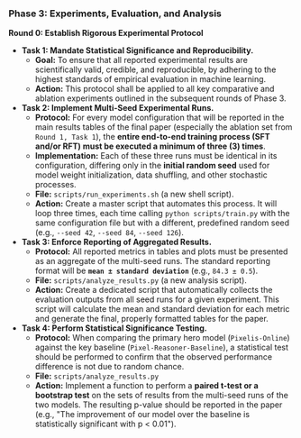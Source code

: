 ### **Phase 3: Experiments, Evaluation, and Analysis**

**Round 0: Establish Rigorous Experimental Protocol**

*   **Task 1: Mandate Statistical Significance and Reproducibility.**
    *   **Goal:** To ensure that all reported experimental results are scientifically valid, credible, and reproducible, by adhering to the highest standards of empirical evaluation in machine learning.
    *   **Action:** This protocol shall be applied to all key comparative and ablation experiments outlined in the subsequent rounds of Phase 3.
*   **Task 2: Implement Multi-Seed Experimental Runs.**
    *   **Protocol:** For every model configuration that will be reported in the main results tables of the final paper (especially the ablation set from `Round 1, Task 1`), the **entire end-to-end training process (SFT and/or RFT) must be executed a minimum of three (3) times**.
    *   **Implementation:** Each of these three runs must be identical in its configuration, differing only in the **initial random seed** used for model weight initialization, data shuffling, and other stochastic processes.
    *   **File:** `scripts/run_experiments.sh` (a new shell script).
    *   **Action:** Create a master script that automates this process. It will loop three times, each time calling `python scripts/train.py` with the same configuration file but with a different, predefined random seed (e.g., `--seed 42`, `--seed 84`, `--seed 126`).
*   **Task 3: Enforce Reporting of Aggregated Results.**
    *   **Protocol:** All reported metrics in tables and plots must be presented as an aggregate of the multi-seed runs. The standard reporting format will be **`mean ± standard deviation`** (e.g., `84.3 ± 0.5`).
    *   **File:** `scripts/analyze_results.py` (a new analysis script).
    *   **Action:** Create a dedicated script that automatically collects the evaluation outputs from all seed runs for a given experiment. This script will calculate the mean and standard deviation for each metric and generate the final, properly formatted tables for the paper.
*   **Task 4: Perform Statistical Significance Testing.**
    *   **Protocol:** When comparing the primary hero model (`Pixelis-Online`) against the key baseline (`Pixel-Reasoner-Baseline`), a statistical test should be performed to confirm that the observed performance difference is not due to random chance.
    *   **File:** `scripts/analyze_results.py`
    *   **Action:** Implement a function to perform a **paired t-test or a bootstrap test** on the sets of results from the multi-seed runs of the two models. The resulting p-value should be reported in the paper (e.g., "The improvement of our model over the baseline is statistically significant with p < 0.01").